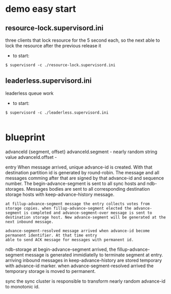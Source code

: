 # demo easy start

## resource-lock.supervisord.ini
three clients that lock resource for the 5 second each, so the next able to lock the resource after the previous release it

- to start:
```shell
$ supervisord -c ./resource-lock.supervisord.ini
```

## leaderless.supervisord.ini
leaderless queue work

- to start:
```shell
$ supervisord -c ./leaderless.supervisord.ini


```
# blueprint
advanceId {segment, offset}
    advanceId.segment - nearly random string value
    advanceId.offset - 

entry
    When message arrived, unique advance-id is created. With that destination partition id is generated
    by round-robin. The message and all messages comming after that are signed by that advance-id
    and sequence number. The begin-advance-segment is sent to all sync hosts and ndb-storages. Messages bodies
    are sent to all corresponding destination storage hosts with keep-advance-history message.

    at fillup-advance-segment message the entry collects votes from storage copies. when fillup-advance-segment elected the advance-segment is completed and advance-segment-over message is sent to destination storage host. New advance-segment will be generated at the next inbound message.

    advance-segment-resolved message arrived when advance-id become permanent identifier. At that time entry
    able to send ACK message for messages with permanent id.

ndb-storage
    at begin-advance-segment arrived, the fillup-advance-segment message is generated immidiatelly to terminate segment at entry. arriving inbound messages in keep-advance-history are stored temporary with advance-id marker. when advance-segment-resolved arrived the temporary storage is moved to permanent.

sync
    the sync cluster is responsible to transform nearly random advance-id to monotonic id.

